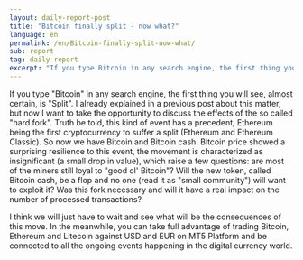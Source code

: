 ```yaml
---
layout: daily-report-post
title: "Bitcoin finally split - now what?"
language: en
permalink: /en/Bitcoin-finally-split-now-what/
sub: report
tag: daily-report
excerpt: "If you type Bitcoin in any search engine, the first thing you will see, almost certain, is Split. I already explained in a previous post about this matter, but now I want to take the opportunity to discuss the effects of the so called hard fork ..."
---
```

If you type "Bitcoin" in any search engine, the first thing you will see, almost certain, is "Split". I already explained in a previous post about this matter, but now I want to take the opportunity to discuss the effects of the so called "hard fork". Truth be told, this kind of event has a precedent, Ethereum being the first cryptocurrency to suffer a split (Ethereum and Ethereum Classic). So now we have Bitcoin and Bitcoin cash. Bitcoin price showed a surprising resilience to this event, the movement is characterized as insignificant (a small drop in value), which raise a few questions: are most of the miners still loyal to "good ol' Bitcoin"? Will the new token, called Bitcoin cash, be a flop and no one (read it as "small community") will want to exploit it? Was this fork necessary and will it have a real impact on the number of processed transactions? 

I think we will just have to wait and see what will be the consequences of this move. In the meanwhile, you can take full advantage of trading Bitcoin, Ethereum and Litecoin against USD and EUR on MT5 Platform and be connected to all the ongoing events happening in the digital currency world.